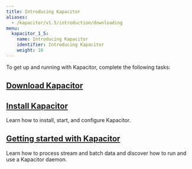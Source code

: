 ```yaml
---
title: Introducing Kapacitor
aliases:
  - /kapacitor/v1.5/introduction/downloading
menu:
  kapacitor_1_5:
    name: Introducing Kapacitor
    identifier: Introducing Kapacitor
    weight: 10
---
```


To get up and running with Kapacitor, complete the following tasks:

## [Download Kapacitor](https://portal.influxdata.com/downloads)

## [Install Kapacitor](/kapacitor/v1.5/introduction/installation/)
Learn how to install, start, and configure Kapacitor.

## [Getting started with Kapacitor](/kapacitor/v1.5/introduction/getting-started/)
Learn how to process stream and batch data and discover how to run and use a Kapacitor daemon.
